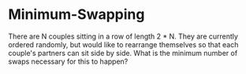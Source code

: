 # Minimum-Swapping
There are N couples sitting in a row of length 2 * N. They are currently ordered randomly, but would like to rearrange themselves so that each couple's partners can sit side by side.  What is the minimum number of swaps necessary for this to happen?
